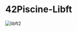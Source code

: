 # 42Piscine-Libft
![libft2](https://user-images.githubusercontent.com/101639800/187027094-d2b966c4-5f0b-413f-9cde-95224eba3052.png)
